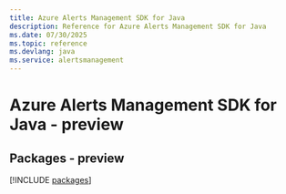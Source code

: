 ```yaml
---
title: Azure Alerts Management SDK for Java
description: Reference for Azure Alerts Management SDK for Java
ms.date: 07/30/2025
ms.topic: reference
ms.devlang: java
ms.service: alertsmanagement
---
```

# Azure Alerts Management SDK for Java - preview
## Packages - preview
[!INCLUDE [packages](alerts-management-index.md)]